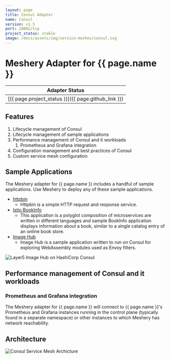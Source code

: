 ```yaml
---
layout: page
title: Consul Adapter
name: Consul
version: v1.5
port: 10002/tcp
project_status: stable
image: /docs/assets/img/service-meshes/consul.svg
---
```

# Meshery Adapter for {{ page.name }}

| Adapter Status |
| :------------: |
| [{{ page.project_status }}]({{ page.github_link }})|

## Features

1. Lifecycle management of Consul
1. Lifecycle management of sample applications
1. Performance management of Consul and it workloads
    1. Prometheus and Grafana integration
1. Configuration management and best practices of Consul
1. Custom service mesh configuration

## Sample Applications

The Meshery adapter for {{ page.name }} includes a handful of sample applications. Use Meshery to deploy any of these sample applications.

- [httpbin](https://httpbin.org)
    - Httpbin is a simple HTTP request and response service.
- [Istio BookInfo](https://github.com/layer5io/istio-service-mesh-workshop/blob/master/lab-2/README.md#what-is-the-bookinfo-application)
    - This application is a polyglot composition of microservices are written in different languages and sample BookInfo application displays information about a book, similar to a single catalog entry of an online book store.
- [Image Hub](https://github.com/layer5io/image-hub)
    - Image Hub is a sample application written to run on Consul for exploring WebAssembly modules used as Envoy filters.
    
![Layer5 Image Hub on HashiCorp Consul](/docs/service-meshes/adapters/consul/layer5-image-hub-on-hashicorp-consul.png)


## Performance management of Consul and it workloads

### Prometheus and Grafana integration

The Meshery adapter for {{ page.name }} will connect to {{ page.name }}'s Prometheus and Grafana instances running in the control plane (typically found in a separate namespace) or other instances to which Meshery has network reachability.

## Architecture

![Consul Service Mesh Archicture](/docs/service-meshes/adapters/consul/service-mesh-architecture-consul.png)